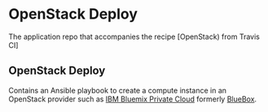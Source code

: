 # OpenStack Deploy
The application repo that accompanies the recipe [OpenStack) from Travis CI]

## OpenStack Deploy
Contains an Ansible playbook to create a compute instance in an OpenStack provider such as [IBM Bluemix Private Cloud](https://www.ibm.com/us-en/marketplace/private-cloud-as-a-service) formerly [BlueBox](https://www.blueboxcloud.com/).
